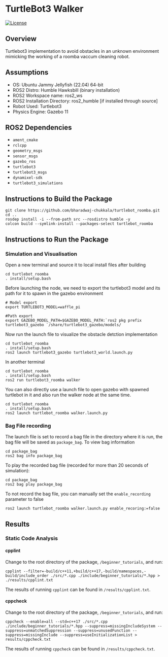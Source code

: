 # TurtleBot3 Walker

[![License](https://img.shields.io/badge/License-Apache%202.0-blue.svg)](https://opensource.org/licenses/Apache-2.0)

## Overview

Turtlebot3 implementation to avoid obstacles in an unknown environment mimicking the working of a roomba vaccum cleaning robot.

## Assumptions

* OS: Ubuntu Jammy Jellyfish (22.04) 64-bit
* ROS2 Distro: Humble Hawksbill (binary installation)
* ROS2 Workspace name: ros2_ws
* ROS2 Installation Directory: ros2_humble [if installed through source]
* Robot Used: Turtlebot3
* Physics Engine: Gazebo 11

## ROS2 Dependencies

* ```ament_cmake```
* ```rclcpp```
* ```geometry_msgs```
* ```sensor_msgs```
* ```gazebo_ros```
* ```turtlebot3```
* ```turtlebot3_msgs```
* ```dynamixel-sdk```
* ```turtlebot3_simulations```

## Instructions to Build the Package

``` cd <path-to-ROS2-workspace>/ros2_ws/src
git clone https://github.com/bharadwaj-chukkala/turtlebot_roomba.git
cd ..  
rosdep install -i --from-path src --rosdistro humble -y
colcon build --symlink-install --packages-select turtlebot_roomba
```

## Instructions to Run the Package

### Simulation and Visualisation

Open a new terminal and source it to local install files after building
```
cd turtlebot_roomba
. install/setup.bash
```

Before launching the node, we need to export the turtlebot3 model and its path for it to spawn in the gazebo environment
```
# Model export
export TURTLEBOT3_MODEL=waffle_pi

#Path export
export GAZEBO_MODEL_PATH=$GAZEBO_MODEL_PATH:`ros2 pkg prefix turtlebot3_gazebo `/share/turtlebot3_gazebo/models/
```

Now run the launch file to visualize the obstacle detction implementation
```
cd turtlebot_roomba
. install/setup.bash
ros2 launch turtlebot3_gazebo turtlebot3_world.launch.py
```

In another terminal
```
cd turtlebot_roomba
. install/setup.bash
ros2 run turtlebot3_roomba walker
```

You can also directly use a launch file to open gazebo with spawned turtlebot in it and also run the walker node at the same time.
```
cd turtlebot_roomba
. install/setup.bash
ros2 launch turtlebot_roomba walker.launch.py
```

### Bag File recording

The launch file is set to record a bag file in the directory where it is run, the bag file will be saved as ```package_bag```.
To view bag information
```
cd package_bag
ros2 bag info package_bag
```

To play the recorded bag file (recorded for more than 20 seconds of simulation):
```
cd package_bag
ros2 bag play package_bag
```

To not record the bag file, you can manually set the ```enable_recording``` parameter to false
```
ros2 launch turtlebot_roomba walker.launch.py enable_recoring:=false
```

## Results

### Static Code Analysis

#### cpplint

Change to the root directory of the package, ```/beginner_tutorials```, and run:
```
cpplint --filter=-build/c++11,+build/c++17,-build/namespaces,-build/include_order ./src/*.cpp ./include/beginner_tutorials/*.hpp > ./results/cpplint.txt
```

The results of running ```cpplint``` can be found in ```/results/cpplint.txt```.

#### cppcheck

Change to the root directory of the package, ```/beginner_tutorials```, and run:
```
cppcheck --enable=all --std=c++17 ./src/*.cpp ./include/beginner_tutorials/*.hpp --suppress=missingIncludeSystem --suppress=unmatchedSuppression --suppress=unusedFunction --suppress=missingInclude --suppress=useInitializationList > results/cppcheck.txt
```
The results of running ```cppcheck``` can be found in ```/results/cppcheck.txt```.